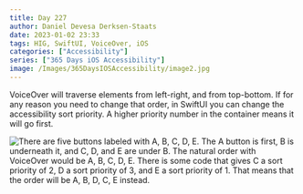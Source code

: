 ```yaml
---
title: Day 227
author: Daniel Devesa Derksen-Staats
date: 2023-01-02 23:33
tags: HIG, SwiftUI, VoiceOver, iOS
categories: ["Accessibility"]
series: ["365 Days iOS Accessibility"]
image: /Images/365DaysIOSAccessibility/image2.jpg
---
```


VoiceOver will traverse elements from left-right, and from top-bottom. If for any reason you need to change that order, in SwiftUI you can change the accessibility sort priority. A higher priority number in the container means it will go first.

![There are five buttons labeled with A, B, C, D, E. The A button is first, B is underneath it, and C, D, and E are under B. The natural order with VoiceOver would be A, B, C, D, E. There is some code that gives C a sort priority of 2, D a sort priority of 3, and E a sort priority of 1. That means that the order will be A, B, D, C, E instead.](/Images/365DaysIOSAccessibility/image2.jpg)